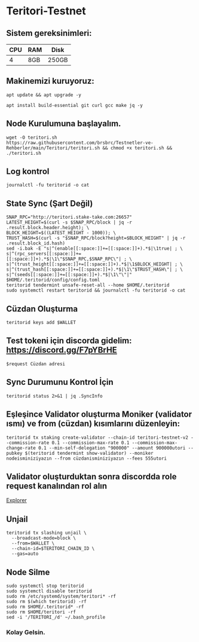 # Teritori-Testnet

## Sistem gereksinimleri:

|CPU | RAM  | Disk  | 
|----|------|----------|
|   4| 8GB  | 250GB    |


## Makinemizi kuruyoruz:
```
apt update && apt upgrade -y 
```

```
apt install build-essential git curl gcc make jq -y
```

## Node Kurulumuna başlayalım.

```
wget -O teritori.sh https://raw.githubusercontent.com/brsbrc/Testnetler-ve-Rehberler/main/Teritori/teritori.sh && chmod +x teritori.sh && ./teritori.sh
```

## Log kontrol
```
journalctl -fu teritorid -o cat
```

## State Sync (Şart Değil)

```
SNAP_RPC="http://teritori.stake-take.com:26657"
LATEST_HEIGHT=$(curl -s $SNAP_RPC/block | jq -r .result.block.header.height); \
BLOCK_HEIGHT=$((LATEST_HEIGHT - 1000)); \
TRUST_HASH=$(curl -s "$SNAP_RPC/block?height=$BLOCK_HEIGHT" | jq -r .result.block_id.hash)
sed -i.bak -E "s|^(enable[[:space:]]+=[[:space:]]+).*$|\1true| ; \
s|^(rpc_servers[[:space:]]+=[[:space:]]+).*$|\1\"$SNAP_RPC,$SNAP_RPC\"| ; \
s|^(trust_height[[:space:]]+=[[:space:]]+).*$|\1$BLOCK_HEIGHT| ; \
s|^(trust_hash[[:space:]]+=[[:space:]]+).*$|\1\"$TRUST_HASH\"| ; \
s|^(seeds[[:space:]]+=[[:space:]]+).*$|\1\"\"|" $HOME/.teritorid/config/config.toml
teritorid tendermint unsafe-reset-all --home $HOME/.teritorid
sudo systemctl restart teritorid && journalctl -fu teritorid -o cat
```

## Cüzdan Oluşturma
```
teritorid keys add $WALLET
```

## Test tokeni için discorda gidelim: https://discord.gg/F7pYBrHE
```
$request Cüzdan adresi
```

## Sync Durumunu Kontrol İçin
```
teritorid status 2>&1 | jq .SyncInfo
```

## Eşleşince Validator oluşturma Moniker (validator ısmı) ve from (cüzdan) kısımlarını düzenleyin:
```
teritorid tx staking create-validator --chain-id teritori-testnet-v2 --commission-rate 0.1 --commission-max-rate 0.1 --commission-max-change-rate 0.1 --min-self-delegation "900000" --amount 900000utori --pubkey $(teritorid tendermint show-validator) --moniker nodeisminiziyazın --from cüzdanisminiziyazın --fees 555utori
```

## Validator oluşturduktan sonra discordda role request kanalından rol alın

[Explorer](https://teritori.explorers.guru/)

## Unjail 
```
teritorid tx slashing unjail \
  --broadcast-mode=block \
  --from=$WALLET \
  --chain-id=$TERITORI_CHAIN_ID \
  --gas=auto
```

## Node Silme
```
sudo systemctl stop teritorid
sudo systemctl disable teritorid
sudo rm /etc/systemd/system/teritori* -rf
sudo rm $(which teritorid) -rf
sudo rm $HOME/.teritorid* -rf
sudo rm $HOME/teritori -rf
sed -i '/TERITORI_/d' ~/.bash_profile
```

### Kolay Gelsin.
